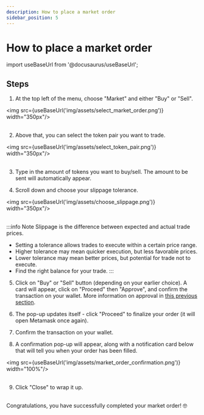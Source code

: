```yaml
---
description: How to place a market order
sidebar_position: 5
---
```



# How to place a market order

import useBaseUrl from '@docusaurus/useBaseUrl';

## Steps

1. At the top left of the menu, choose "Market" and either "Buy" or "Sell".

<img src={useBaseUrl('img/assets/select_market_order.png')} width="350px"/><br /><br />

2. Above that, you can select the token pair you want to trade.

<img src={useBaseUrl('img/assets/select_token_pair.png')} width="350px"/><br /><br />

3. Type in the amount of tokens you want to buy/sell. The amount to be sent will automatically appear.

4. Scroll down and choose your slippage tolerance.

<img src={useBaseUrl('img/assets/choose_slippage.png')} width="350px"/><br /><br />

:::info Note
Slippage is the difference between expected and actual trade prices.
* Setting a tolerance allows trades to execute within a certain price range.
* Higher tolerance may mean quicker execution, but less favorable prices.
* Lower tolerance may mean better prices, but potential for trade not to execute.
* Find the right balance for your trade.
:::

5. Click on "Buy" or "Sell" button (depending on your earlier choice). A card will appear, click on "Proceed" then "Approve", and confirm the transaction on your wallet. More information on approval in [this previous section](./approve-buy.md).

6. The pop-up updates itself - click "Proceed" to finalize your order (it will open Metamask once again).

7. Confirm the transaction on your wallet.

8. A confirmation pop-up will appear, along with a notification card below that will tell you when your order has been filled.

<img src={useBaseUrl('img/assets/market_order_confirmation.png')} width="100%"/><br /><br />

9. Click "Close" to wrap it up.

<br />
Congratulations, you have successfully completed your market order! 🤓
